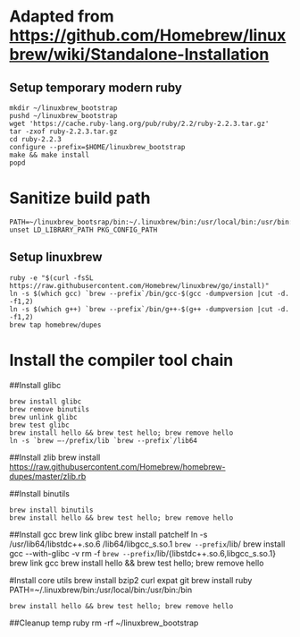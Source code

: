 # Adapted from https://github.com/Homebrew/linuxbrew/wiki/Standalone-Installation

## Setup temporary modern ruby
    mkdir ~/linuxbrew_bootstrap
    pushd ~/linuxbrew_bootstrap
    wget 'https://cache.ruby-lang.org/pub/ruby/2.2/ruby-2.2.3.tar.gz'
    tar -zxof ruby-2.2.3.tar.gz
    cd ruby-2.2.3
    configure --prefix=$HOME/linuxbrew_bootstrap
    make && make install
    popd

# Sanitize build path
    PATH=~/linuxbrew_bootsrap/bin:~/.linuxbrew/bin:/usr/local/bin:/usr/bin:/bin
    unset LD_LIBRARY_PATH PKG_CONFIG_PATH
  
## Setup linuxbrew
    ruby -e "$(curl -fsSL https://raw.githubusercontent.com/Homebrew/linuxbrew/go/install)"
    ln -s $(which gcc) `brew --prefix`/bin/gcc-$(gcc -dumpversion |cut -d. -f1,2)
    ln -s $(which g++) `brew --prefix`/bin/g++-$(g++ -dumpversion |cut -d. -f1,2)
    brew tap homebrew/dupes

# Install the compiler tool chain 
##Install glibc

    brew install glibc
    brew remove binutils
    brew unlink glibc
    brew test glibc
    brew install hello && brew test hello; brew remove hello
    ln -s `brew —-/prefix/lib `brew --prefix`/lib64

##Install zlib
    brew install https://raw.githubusercontent.com/Homebrew/homebrew-dupes/master/zlib.rb

##Install binutils

    brew install binutils
    brew install hello && brew test hello; brew remove hello

##Install gcc
    brew link glibc
    brew install patchelf
    ln -s /usr/lib64/libstdc++.so.6 /lib64/libgcc_s.so.1 `brew --prefix`/lib/
    brew install gcc --with-glibc -v
    rm -f `brew --prefix`/lib/{libstdc++.so.6,libgcc_s.so.1}
    brew link gcc
    brew install hello && brew test hello; brew remove hello

#Install core utils
    brew install bzip2 curl expat git
    brew install ruby
    PATH=~/.linuxbrew/bin:/usr/local/bin:/usr/bin:/bin
    
    brew install hello && brew test hello; brew remove hello

##Cleanup temp ruby
    rm -rf ~/linuxbrew_bootstrap
